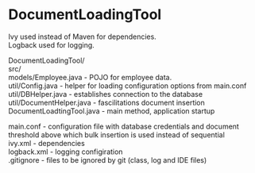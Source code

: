 # DocumentLoadingTool

Ivy used instead of Maven for dependencies.   
Logback used for logging.  
  
DocumentLoadingTool/  
  src/  
    models/Employee.java - POJO for employee data.  
    util/Config.java - helper for loading configuration options from main.conf  
    util/DBHelper.java - establishes connection to the database  
    util/DocumentHelper.java - fascilitations document insertion  
    DocumentLoadtingTool.java - main method, application startup  
    
  main.conf - configuration file with database credentials and document threshold above which bulk insertion is used instead of sequential  
  ivy.xml - dependencies  
  logback.xml - logging configiration  
  .gitignore - files to be ignored by git (class, log and IDE files)  
